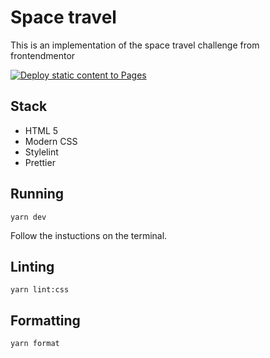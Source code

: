 # Space travel

This is an implementation of the space travel challenge from frontendmentor

[![Deploy static content to Pages](https://github.com/anyellezanatta/space-travel/actions/workflows/github-pages-main.yml/badge.svg)](https://github.com/anyellezanatta/space-travel/actions/workflows/github-pages-main.yml)

## Stack

- HTML 5
- Modern CSS
- Stylelint
- Prettier

## Running

```
yarn dev
```

Follow the instuctions on the terminal.

## Linting

```
yarn lint:css
```

## Formatting

```
yarn format
```

